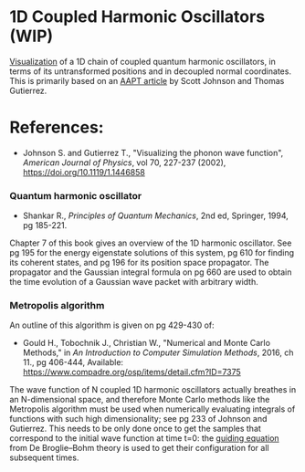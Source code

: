 # 1D Coupled Harmonic Oscillators (WIP)

[Visualization](https://marl0ny.github.io/Pilot-projects/CoupledOscillators/index.html) of a 1D chain of coupled quantum harmonic oscillators, in terms of its untransformed positions and in decoupled normal coordinates. This is primarily based on an [AAPT article](https://doi.org/10.1119/1.1446858) by Scott Johnson and Thomas Gutierrez.

# References:

 - Johnson S. and Gutierrez T., 
"Visualizing the phonon wave function",
<i>American Journal of Physics</i>, vol 70, 227-237 (2002),
https://doi.org/10.1119/1.1446858

### Quantum harmonic oscillator

 - Shankar R., <i>Principles of Quantum Mechanics</i>, 2nd ed,
Springer, 1994, pg 185-221.

Chapter 7 of this book gives an overview of the 1D harmonic oscillator. See pg 195 for the energy eigenstate solutions of this system, pg 610 for finding its coherent states, and pg 196 for its position space propagator. The propagator and the Gaussian integral formula on pg 660 are used to obtain the time evolution of a Gaussian wave packet with arbitrary width.

### Metropolis algorithm

An outline of this algorithm is given on pg 429-430 of:

- Gould H., Tobochnik J., Christian W., "Numerical and Monte Carlo Methods,"
in <i>An Introduction to Computer Simulation Methods</i>,
2016, ch 11., pg 406-444, Available: https://www.compadre.org/osp/items/detail.cfm?ID=7375

The wave function of N coupled 1D harmonic oscillators actually breathes in an N-dimensional space, and therefore Monte Carlo methods like the Metropolis algorithm must be used when numerically evaluating integrals of functions with such high dimensionality; see pg 233 of Johnson and Gutierrez. This needs to be only done once to get the samples that correspond to the initial wave function at time t=0: the [guiding equation](https://en.wikipedia.org/wiki/De_Broglie%E2%80%93Bohm_theory) from De Broglie–Bohm theory is used to get their configuration for all subsequent times.
